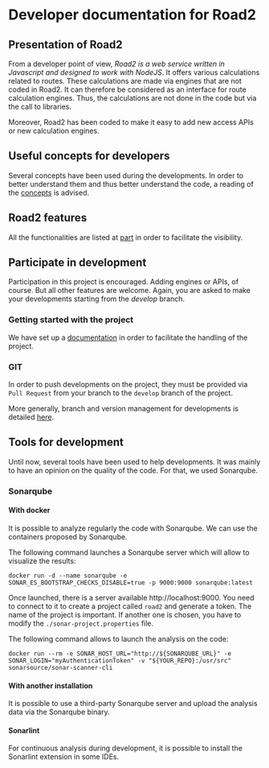 # Developer documentation for Road2

## Presentation of Road2

From a developer point of view, *Road2 is a web service written in Javascript and designed to work with NodeJS*. It offers various calculations related to routes. These calculations are made via engines that are not coded in Road2. It can therefore be considered as an interface for route calculation engines. Thus, the calculations are not done in the code but via the call to libraries.

Moreover, Road2 has been coded to make it easy to add new access APIs or new calculation engines.

## Useful concepts for developers 

Several concepts have been used during the developments. In order to better understand them and thus better understand the code, a reading of the [concepts](./concepts.md) is advised. 

## Road2 features 

All the functionalities are listed at [part](./functionnalities.md) in order to facilitate the visibility. 

## Participate in development 

Participation in this project is encouraged. Adding engines or APIs, of course. But all other features are welcome. Again, you are asked to make your developments starting from the *develop* branch. 

### Getting started with the project

We have set up a [documentation](./modification.md) in order to facilitate the handling of the project. 

### GIT 

In order to push developments on the project, they must be provided via `Pull Request` from your branch to the `develop` branch of the project. 

More generally, branch and version management for developments is detailed [here](./version.md). 

## Tools for development

Until now, several tools have been used to help developments. It was mainly to have an opinion on the quality of the code. For that, we used Sonarqube. 

### Sonarqube 

#### With docker

It is possible to analyze regularly the code with Sonarqube. We can use the containers proposed by Sonarqube. 

The following command launches a Sonarqube server which will allow to visualize the results:

```
docker run -d --name sonarqube -e SONAR_ES_BOOTSTRAP_CHECKS_DISABLE=true -p 9000:9000 sonarqube:latest
```

Once launched, there is a server available http://localhost:9000. You need to connect to it to create a project called `road2` and generate a token. The name of the project is important. If another one is chosen, you have to modify the `./sonar-project.properties` file. 

The following command allows to launch the analysis on the code:

```
docker run --rm -e SONAR_HOST_URL="http://${SONARQUBE_URL}" -e SONAR_LOGIN="myAuthenticationToken" -v "${YOUR_REPO}:/usr/src" sonarsource/sonar-scanner-cli
```

#### With another installation

It is possible to use a third-party Sonarqube server and upload the analysis data via the Sonarqube binary. 

#### Sonarlint 

For continuous analysis during development, it is possible to install the Sonarlint extension in some IDEs. 
